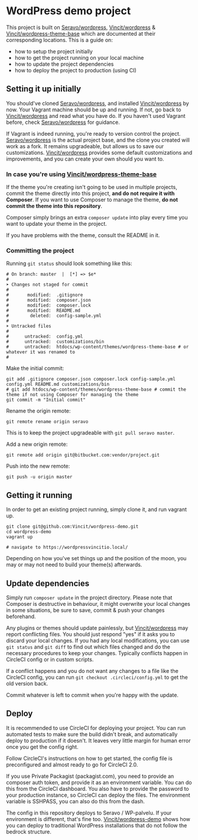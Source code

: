 # WordPress demo project

This project is built on [Seravo/wordpress][1], [Vincit/wordpress][2] & [Vincit/wordpress-theme-base][3] which are documented at their corresponding locations. This is a guide on:

- how to setup the project initially
- how to get the project running on your local machine
- how to update the project dependencies
- how to deploy the project to production (using CI)


## Setting it up initially
You should've cloned [Seravo/wordpress][1], and installed [Vincit/wordpress][2] by now. Your Vagrant machine should be up and running. If not, go back to [Vincit/wordpress][2] and read what you have do. If you haven't used Vagrant before, check [Seravo/wordpress][1] for guidance.

If Vagrant is indeed running, you're ready to version control the project. [Seravo/wordpress][1] is the actual project base, and the clone you created will work as a fork. It remains upgradeable, but allows us to save our customizations. [Vincit/wordpress][2] provides some default customizations and improvements, and you can create your own should you want to.

### In case you're using [Vincit/wordpress-theme-base][3]
If the theme you're creating isn't going to be used in multiple projects, commit the theme directly into this project, **and do not require it with Composer**. If you want to use Composer to manage the theme, **do not commit the theme into this repository**.

Composer simply brings an extra `composer update` into play every time you want to update your theme in the project.

If you have problems with the theme, consult the README in it.

### Committing the project

Running `git status` should look something like this:
```
# On branch: master  |  [*] => $e*
#
➤ Changes not staged for commit
#
#       modified:  .gitignore
#       modified:  composer.json
#       modified:  composer.lock
#       modified:  README.md
#        deleted:  config-sample.yml
#
➤ Untracked files
#
#      untracked:  config.yml
#      untracked:  customizations/bin
#      untracked:  htdocs/wp-content/themes/wordpress-theme-base # or whatever it was renamed to
#
```

Make the initial commit:
```
git add .gitignore composer.json composer.lock config-sample.yml config.yml README.md customizations/bin
# git add htdocs/wp-content/themes/wordpress-theme-base # commit the theme if not using Composer for managing the theme
git commit -m "Initial commit"
```

Rename the origin remote:
```
git remote rename origin seravo
```

This is to keep the project upgradeable with `git pull seravo master`.

Add a new origin remote:
```
git remote add origin git@bitbucket.com:vendor/project.git
```

Push into the new remote:
```
git push -u origin master
```

## Getting it running
In order to get an existing project running, simply clone it, and run vagrant up.

```
git clone git@github.com:Vincit/wordpress-demo.git
cd wordpress-demo
vagrant up

# navigate to https://wordpressvincitio.local/
```

Depending on how you've set things up and the position of the moon, you may or may not need to build your theme(s) afterwards.

## Update dependencies
Simply run `composer update` in the project directory. Please note that Composer is destructive in behaviour, it might overwrite your local changes in some situations, be sure to save, commit & push your changes beforehand.

Any plugins or themes should update painlessly, but [Vincit/wordpress][2] may report conflicting files. You should just respond "yes" if it asks you to discard your local changes. If you had any local modifications, you can use `git status` and `git diff` to find out which files changed and do the necessary procedures to keep your changes. Typically conflicts happen in CircleCI config or in custom scripts.

If a conflict happens and you do not want any changes to a file like the CircleCI config, you can run `git checkout .circleci/config.yml` to get the old version back.

Commit whatever is left to commit when you're happy with the update.

## Deploy
It is recommended to use CircleCI for deploying your project. You can run automated tests to make sure the build didn't break, and automatically deploy to production if it doesn't. It leaves very little margin for human error once you get the config right.

Follow CircleCI's instructions on how to get started, the config file is preconfigured and almost ready to go for CircleCI 2.0.

If you use Private Packagist (packagist.com), you need to provide an composer auth token, and provide it as an environment variable. You can do this from the CircleCI dashboard.
You also have to provide the password to your production instance, so CircleCI can deploy the files. The environment variable is SSHPASS, you can also do this from the dash.

The config in this repository deploys to Seravo / WP-palvelu. If your environment is different, that's fine too. [Vincit/wordpress-demo](https://github.com/Vincit/wordpress-demo/blob/master/.circleci/config.yml) shows how you can deploy to traditional WordPress installations that do not follow the bedrock structure.

[1]: https://github.com/Seravo/wordpress
[2]: https://github.com/Vincit/wordpress
[3]: https://github.com/Vincit/wordpress-theme-base

